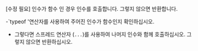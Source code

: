 [수정 필요]
인수가 함수 인 경우 인수를 호출합니다. 그렇지 않으면 반환합니다.

-`typeof '연산자를 사용하여 주어진 인수가 함수인지 확인하십시오.
- 그렇다면 스프레드 연산자 (`...`)를 사용하여 나머지 인수와 함께 호출하십시오. 그렇지 않으면 반환하십시오.